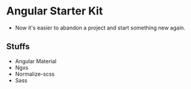 # Angular Starter Kit
- Now it's easier to abandon a project and start something new again.

## Stuffs
- Angular Material
- Ngxs
- Normalize-scss
- Sass
